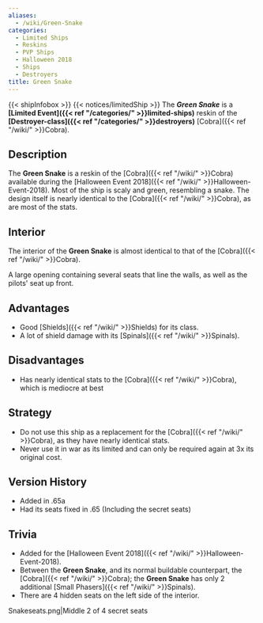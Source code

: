 ```yaml
---
aliases:
  - /wiki/Green-Snake
categories:
  - Limited Ships
  - Reskins
  - PVP Ships
  - Halloween 2018
  - Ships
  - Destroyers
title: Green Snake
---
```


{{< shipInfobox >}} {{< notices/limitedShip >}} The **_Green Snake_** is a **[Limited Event]({{< ref "/categories/" >}}limited-ships)** reskin of the **[Destroyer-class]({{< ref "/categories/" >}}destroyers)** [Cobra]({{< ref "/wiki/" >}}Cobra).

## Description

The **Green Snake** is a reskin of the [Cobra]({{< ref "/wiki/" >}}Cobra) available during the [Halloween Event 2018]({{< ref "/wiki/" >}}Halloween-Event-2018). Most of the ship is scaly and green, resembling a snake. The design itself is nearly identical to the [Cobra]({{< ref "/wiki/" >}}Cobra), as are most of the stats.

## Interior

The interior of the **Green Snake** is almost identical to that of the [Cobra]({{< ref "/wiki/" >}}Cobra).

A large opening containing several seats that line the walls, as well as the pilots' seat up front.

## Advantages

- Good [Shields]({{< ref "/wiki/" >}}Shields) for its class.
- A lot of shield damage with its [Spinals]({{< ref "/wiki/" >}}Spinals).

## Disadvantages

- Has nearly identical stats to the [Cobra]({{< ref "/wiki/" >}}Cobra), which is mediocre at best

## Strategy

- Do not use this ship as a replacement for the [Cobra]({{< ref "/wiki/" >}}Cobra), as they have nearly identical stats.
- Never use it in war as its limited and can only be required again at 3x its original cost.

## Version History

- Added in .65a
- Had its seats fixed in .65 (Including the secret seats)

## Trivia

- Added for the [Halloween Event 2018]({{< ref "/wiki/" >}}Halloween-Event-2018).
- Between the **Green Snake**, and its normal buildable counterpart, the [Cobra]({{< ref "/wiki/" >}}Cobra); the **Green Snake** has only 2 additional [Small Phasers]({{< ref "/wiki/" >}}Spinals).
- There are 4 hidden seats on the left side of the interior.

Snakeseats.png|Middle 2 of 4 secret seats
